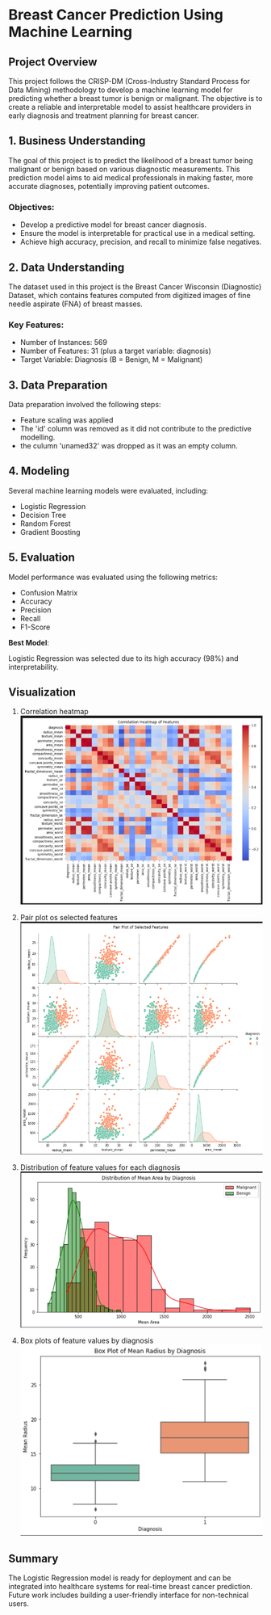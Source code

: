 # **Breast Cancer Prediction Using Machine Learning**

## Project Overview

This project follows the CRISP-DM (Cross-Industry Standard Process for Data Mining) methodology to develop a machine learning model for predicting whether a breast tumor is benign or malignant. The objective is to create a reliable and interpretable model to assist healthcare providers in early diagnosis and treatment planning for breast cancer.

## 1. Business Understanding

The goal of this project is to predict the likelihood of a breast tumor being malignant or benign based on various diagnostic measurements. This prediction model aims to aid medical professionals in making faster, more accurate diagnoses, potentially improving patient outcomes.

### Objectives:

* Develop a predictive model for breast cancer diagnosis.
* Ensure the model is interpretable for practical use in a medical setting.
* Achieve high accuracy, precision, and recall to minimize false negatives.

## 2. Data Understanding

The dataset used in this project is the Breast Cancer Wisconsin (Diagnostic) Dataset, which contains features computed from digitized images of fine needle aspirate (FNA) of breast masses.

### Key Features:

* Number of Instances: 569
* Number of Features: 31 (plus a target variable: diagnosis)
* Target Variable: Diagnosis (B = Benign, M = Malignant)

## 3. Data Preparation

Data preparation involved the following steps:

* Feature scaling was applied
* The 'id' column was removed as it did not contribute to the predictive modelling.
* the culumn 'unamed32' was dropped as it was an empty column.

## 4. Modeling

Several machine learning models were evaluated, including:

* Logistic Regression
* Decision Tree
* Random Forest
* Gradient Boosting

## 5. Evaluation

Model performance was evaluated using the following metrics:

* Confusion Matrix
* Accuracy
* Precision
* Recall
* F1-Score

**Best Model**:

Logistic Regression was selected due to its high accuracy (98%) and interpretability.

## Visualization

1. Correlation heatmap
![alt text](image.png)

2. Pair plot os selected features
![alt text](image-1.png)

3. Distribution of feature values for each diagnosis
![alt text](image-2.png)

4. Box plots of feature values by diagnosis
![alt text](image-3.png)

## Summary

The Logistic Regression model is ready for deployment and can be integrated into healthcare systems for real-time breast cancer prediction. Future work includes building a user-friendly interface for non-technical users.
